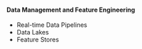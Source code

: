 #### Data Management and Feature Engineering 

- Real-time Data Pipelines 
- Data Lakes 
- Feature Stores 

